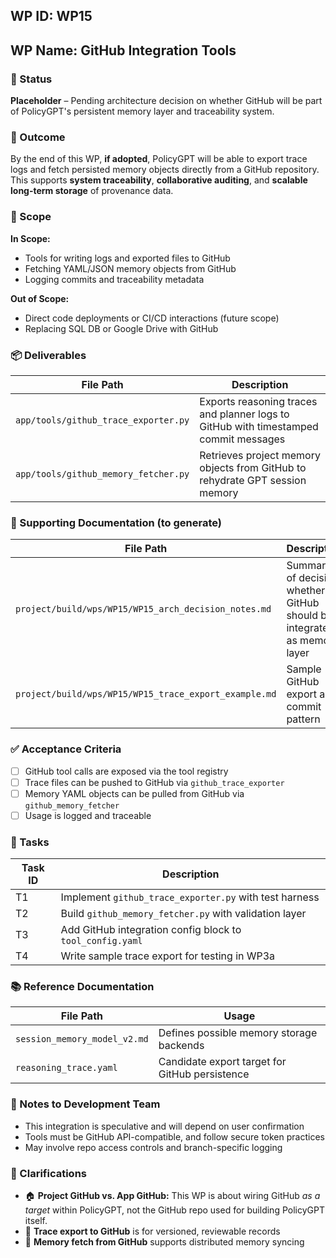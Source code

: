 ## WP ID: WP15
## WP Name: GitHub Integration Tools

### 📍 Status
**Placeholder** – Pending architecture decision on whether GitHub will be part of PolicyGPT's persistent memory layer and traceability system.

### 🌟 Outcome
By the end of this WP, **if adopted**, PolicyGPT will be able to export trace logs and fetch persisted memory objects directly from a GitHub repository. This supports **system traceability**, **collaborative auditing**, and **scalable long-term storage** of provenance data.

### 🧽 Scope
**In Scope:**
- Tools for writing logs and exported files to GitHub
- Fetching YAML/JSON memory objects from GitHub
- Logging commits and traceability metadata

**Out of Scope:**
- Direct code deployments or CI/CD interactions (future scope)
- Replacing SQL DB or Google Drive with GitHub

### 📦 Deliverables
| File Path | Description |
|-----------|-------------|
| `app/tools/github_trace_exporter.py` | Exports reasoning traces and planner logs to GitHub with timestamped commit messages |
| `app/tools/github_memory_fetcher.py` | Retrieves project memory objects from GitHub to rehydrate GPT session memory |

### 📄 Supporting Documentation (to generate)
| File Path | Description |
|-----------|-------------|
| `project/build/wps/WP15/WP15_arch_decision_notes.md` | Summary of decision whether GitHub should be integrated as memory layer |
| `project/build/wps/WP15/WP15_trace_export_example.md` | Sample GitHub export and commit pattern |

### ✅ Acceptance Criteria
- [ ] GitHub tool calls are exposed via the tool registry
- [ ] Trace files can be pushed to GitHub via `github_trace_exporter`
- [ ] Memory YAML objects can be pulled from GitHub via `github_memory_fetcher`
- [ ] Usage is logged and traceable

### 💪 Tasks
| Task ID | Description |
|---------|-------------|
| T1 | Implement `github_trace_exporter.py` with test harness |
| T2 | Build `github_memory_fetcher.py` with validation layer |
| T3 | Add GitHub integration config block to `tool_config.yaml` |
| T4 | Write sample trace export for testing in WP3a |

### 📚 Reference Documentation
| File Path | Usage |
|-----------|--------|
| `session_memory_model_v2.md` | Defines possible memory storage backends |
| `reasoning_trace.yaml` | Candidate export target for GitHub persistence |

### 📝 Notes to Development Team
- This integration is speculative and will depend on user confirmation
- Tools must be GitHub API-compatible, and follow secure token practices
- May involve repo access controls and branch-specific logging

### 🧠 Clarifications
- 🏠 **Project GitHub vs. App GitHub:** This WP is about wiring GitHub *as a target* within PolicyGPT, not the GitHub repo used for building PolicyGPT itself.
- 🧳 **Trace export to GitHub** is for versioned, reviewable records
- 🚀 **Memory fetch from GitHub** supports distributed memory syncing